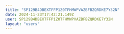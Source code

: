 ```yaml
---
title: "SP129B4DBEXTFFP1Z0TFHMWPVAZBFBZQRDKE7Y32N"
date: 2024-11-23T17:42:21.149Z
user: SP129B4DBEXTFFP1Z0TFHMWPVAZBFBZQRDKE7Y32N
layout: "users"
---
```

    